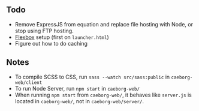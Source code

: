 ## Todo
* Remove ExpressJS from equation and replace file hosting with Node, or stop using FTP hosting.
* [Flexbox](https://www.youtube.com/watch?v=fYq5PXgSsbE) setup (first on `launcher.html`)
* Figure out how to do caching

## Notes
* To compile SCSS to CSS, run `sass --watch src/sass:public` in `caeborg-web/client`
* To run Node Server, run `npm start` in `caeborg-web/`
* When running `npm start` from `caeborg-web/`, it behaves like `server.js` is located in `caeborg-web/`, not in `caeborg-web/server/`.

